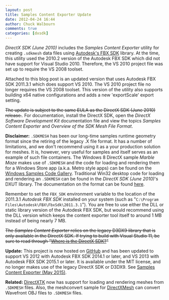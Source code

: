 ```yaml
---
layout: post
title: Samples Content Exporter Update
date: 2012-04-24 16:44
author: Chuck Walbourn
comments: true
categories: [dxsdk]
---
```

<em>DirectX SDK (June 2010) </em>includes the <em>Samples Content Exporter</em> utility for creating <code>.sdkmesh</code> data files using <a href="http://autodesk.com/fbx">Autodesk's FBX SDK</a> library. At the time, this utility used the 2010.2 version of the Autodesk FBX SDK which did not have support for Visual Studio 2010. Therefore, the VS 2010 project file was set up to require the VS 2008 toolset.
<!--more-->

Attached to this blog post is an updated version that uses Autodesk FBX SDK 2011.3.1 which does support VS 2010. The VS 2010 project file no longer requires the VS 2008 toolset. This version of the utility also supports building x64 native configurations and adds a new 'exportScale' export setting.

<strike>The update is subject to the same EULA as the DirectX SDK</a> (June 2010) release.</strike>. For documentation, install the DirectX SDK, open the <em>DirectX Software Development Kit</em> documentation file and view the topics <em>Samples Content Exporter</em> and <em>Overview of the SDK Mesh File Format</em>.
<p />

<strong>Disclaimer:</strong> <code>.SDKMESH</code> has been our long-time samples runtime geometry format since the retiring of the legacy .X file format. It has a number of limitations, and we don't recommend using it as a your production solution for meshes. It is, however, very useful for samples and itself serves as an example of such file containers. The Windows 8 DirectX sample <em>Marble Maze</em> makes use of <code>.SDKMESH</code> and the code for loading and rendering them for a Windows Store app (a.k.a. Metro style apps) can be found on the <a href="http://code.msdn.microsoft.com/windowsapps/DirectX-Marble-Maze-Game-e4806345/">Windows Samples Code Gallery</a>. Traditional Win32 desktop code for loading and rendering an <code>.SDKMESH</code> can be found in the <em>DirectX SDK (June 2010)</em>'s DXUT library. The documentation on the format can be found <a href="https://github.com/Microsoft/DirectXMesh/wiki/Geometry-formats#sdkmesh">here</a>.

Remember to set the <code>FBX_SDK</code> environment variable to the location of the 2011.3.1 <em>Autodesk FBX SDK</em> installed on your system (such as "``C:\Program Files\Autodesk\FBX\FbxSdk\2011.3.1``"). You are free to use either the DLL or static library version of the Autodesk FBX SDK, but would recommend using the DLL version which keeps the content exporter tool itself to around 1 MB instead of being nearly 7 MB.

<strike>The <em>Samples Content Exporter</em> relies on the legacy D3DX9 library that is only available in the DirectX SDK. If trying to build with Visual Studio 11, be sure to read through "<a href="https://walbourn.github.io/where-is-the-directx-sdk/">Where is the DirectX SDK?</a>"</strike>
<p />

<strong>Update:</strong> This project is now hosted on <a href="https://github.com/walbourn/contentexporter">GitHub</a> and has been updated to support VS 2012 with Autodesk FBX SDK 2014.1 or later, and VS 2013 with Autodesk FBX SDK 2015.1 or later. It is available under the MIT license, and no longer makes use of the legacy DirectX SDK or D3DX9. See <a href="https://walbourn.github.io/samples-content-exporter/">Samples Content Exporter (May 2015)</a>.

<strong>Related: </strong><a href="https://github.com/Microsoft/DirectXTK/">DirectXTK</a> now has support for loading and rendering meshes from <code>.SDKMESH</code> files. Also, the meshconvert sample for <a href="http://go.microsoft.com/fwlink/?LinkID=324981">DirectXMesh</a> can convert Wavefront OBJ files to <code>.SDKMESH</code> files.
